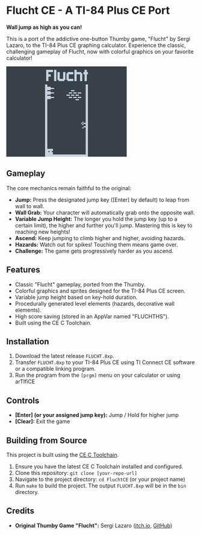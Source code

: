 # Flucht CE - A TI-84 Plus CE Port

**Wall jump as high as you can!**

This is a port of the addictive one-button Thumby game, "Flucht" by Sergi Lazaro, to the TI-84 Plus CE graphing calculator. Experience the classic, challenging gameplay of Flucht, now with colorful graphics on your favorite calculator!

![Flucht Gameplay Screenshot](screenshot.png)
## Gameplay

The core mechanics remain faithful to the original:
*   **Jump:** Press the designated jump key ([Enter] by default) to leap from wall to wall.
*   **Wall Grab:** Your character will automatically grab onto the opposite wall.
*   **Variable Jump Height:** The longer you hold the jump key (up to a certain limit), the higher and further you'll jump. Mastering this is key to reaching new heights!
*   **Ascend:** Keep jumping to climb higher and higher, avoiding hazards.
*   **Hazards:** Watch out for spikes! Touching them means game over.
*   **Challenge:** The game gets progressively harder as you ascend.

## Features

*   Classic "Flucht" gameplay, ported from the Thumby. 
*   Colorful graphics and sprites designed for the TI-84 Plus CE screen.
*   Variable jump height based on key-hold duration.
*   Procedurally generated level elements (hazards, decorative wall elements).
*   High score saving (stored in an AppVar named "FLUCHTHS").
*   Built using the CE C Toolchain.

## Installation

1.  Download the latest release `FLUCHT.8xp`.
2.  Transfer `FLUCHT.8xp` to your TI-84 Plus CE using TI Connect CE software or a compatible linking program.
3.  Run the program from the `[prgm]` menu on your calculator or using arTIfiCE

## Controls

*   **[Enter] (or your assigned jump key):** Jump / Hold for higher jump
*   **[Clear]:** Exit the game

## Building from Source

This project is built using the [CE C Toolchain](https://ce-programming.github.io/toolchain/index.html).
1.  Ensure you have the latest CE C Toolchain installed and configured.
2.  Clone this repository: `git clone [your-repo-url]`
3.  Navigate to the project directory: `cd FluchtCE` (or your project name)
4.  Run `make` to build the project. The output `FLUCHT.8xp` will be in the `bin` directory.

## Credits

*   **Original Thumby Game "Flucht":** Sergi Lazaro ([itch.io](http://sergilazaro.itch.io/flucht), [GitHub](https://github.com/sergilazaro/flucht))
